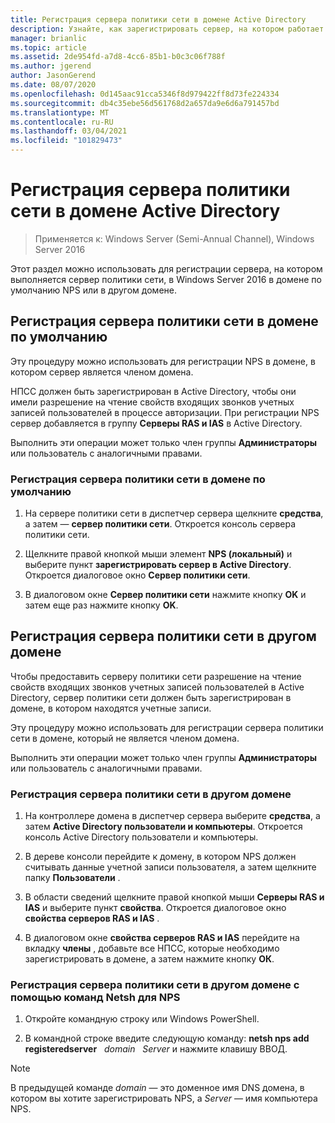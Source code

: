 ```yaml
---
title: Регистрация сервера политики сети в домене Active Directory
description: Узнайте, как зарегистрировать сервер, на котором работает сервер политики сети, в Windows Server 2016 в домене по умолчанию NPS или в другом домене.
manager: brianlic
ms.topic: article
ms.assetid: 2de954fd-a7d8-4cc6-85b1-b0c3c06f788f
ms.author: jgerend
author: JasonGerend
ms.date: 08/07/2020
ms.openlocfilehash: 0d145aac91cca5346f8d979422ff8d73fe224334
ms.sourcegitcommit: db4c35ebe56d561768d2a657da9e6d6a791457bd
ms.translationtype: MT
ms.contentlocale: ru-RU
ms.lasthandoff: 03/04/2021
ms.locfileid: "101829473"
---
```

# <a name="register-an-nps-in-an-active-directory-domain"></a>Регистрация сервера политики сети в домене Active Directory

>Применяется к: Windows Server (Semi-Annual Channel), Windows Server 2016

Этот раздел можно использовать для регистрации сервера, на котором выполняется сервер политики сети, в Windows Server 2016 в домене по умолчанию NPS или в другом домене.

## <a name="register-an-nps-in-its-default-domain"></a>Регистрация сервера политики сети в домене по умолчанию

Эту процедуру можно использовать для регистрации NPS в домене, в котором сервер является членом домена.

НПСС должен быть зарегистрирован в Active Directory, чтобы они имели разрешение на чтение свойств входящих звонков учетных записей пользователей в процессе авторизации. При регистрации NPS сервер добавляется в группу **Серверы RAS и IAS** в Active Directory.

Выполнить эти операции может только член группы **Администраторы** или пользователь с аналогичными правами.

### <a name="to-register-an-nps-in-its-default-domain"></a>Регистрация сервера политики сети в домене по умолчанию


1. На сервере политики сети в диспетчер сервера щелкните **средства**, а затем — **сервер политики сети**. Откроется консоль сервера политики сети.

2. Щелкните правой кнопкой мыши элемент **NPS (локальный)** и выберите пункт **зарегистрировать сервер в Active Directory**. Откроется диалоговое окно **Сервер политики сети**.

3. В диалоговом окне **Сервер политики сети** нажмите кнопку **OK** и затем еще раз нажмите кнопку **OK**.

## <a name="register-an-nps-in-another-domain"></a>Регистрация сервера политики сети в другом домене

Чтобы предоставить серверу политики сети разрешение на чтение свойств входящих звонков учетных записей пользователей в Active Directory, сервер политики сети должен быть зарегистрирован в домене, в котором находятся учетные записи.

Эту процедуру можно использовать для регистрации сервера политики сети в домене, который не является членом домена.

Выполнить эти операции может только член группы **Администраторы** или пользователь с аналогичными правами.

### <a name="to-register-an-nps-in-another-domain"></a>Регистрация сервера политики сети в другом домене

1. На контроллере домена в диспетчер сервера выберите **средства**, а затем **Active Directory пользователи и компьютеры**. Откроется консоль Active Directory пользователи и компьютеры.

2. В дереве консоли перейдите к домену, в котором NPS должен считывать данные учетной записи пользователя, а затем щелкните папку **Пользователи** .

3. В области сведений щелкните правой кнопкой мыши **Серверы RAS и IAS** и выберите пункт **свойства**. Откроется диалоговое окно **свойства серверов RAS и IAS** .

4. В диалоговом окне **свойства серверов RAS и IAS** перейдите на вкладку **члены** , добавьте все НПСС, которые необходимо зарегистрировать в домене, а затем нажмите кнопку **ОК**.


### <a name="to-register-an-nps-in-another-domain-by-using-netsh-commands-for-nps"></a>Регистрация сервера политики сети в другом домене с помощью команд Netsh для NPS

1. Откройте командную строку или Windows PowerShell.

2. В командной строке введите следующую команду: **netsh nps add registeredserver** &nbsp; *domain* &nbsp; *Server* и нажмите клавишу ВВОД.

>[!NOTE]
>В предыдущей команде *domain* — это доменное имя DNS домена, в котором вы хотите зарегистрировать NPS, а *Server* — имя компьютера NPS.

